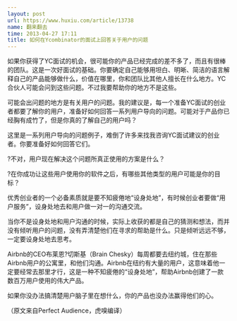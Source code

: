 ```yaml
---
layout: post
url: https://www.huxiu.com/article/13738
name: 翻来翻去
time: 2013-04-27 17:11
title: 如何在Ycombinator的面试上回答关于用户的问题
---
```

如果你获得了YC面试的机会，很可能你的产品已经完成的差不多了，而且有很棒的团队。这是一次好面试的基础。你要确定自己能够用坦白、明晰、简洁的语言解释自己的产品能够做什么，价值在哪里，你和团队比其他人擅长在什么地方。YC合伙人可能会问到这些问题。不过我要帮助你的地方不是这些。

可能会出问题的地方是有关用户的问题。我的建议是，每一个准备YC面试的创业者都要了解你的用户，准备好如何回答一系列用户导向的问题。可能对于产品你已经胸有成竹了，但是你真的了解自己的用户吗？

这里是一系列用户导向的问题例子，难倒了许多来找我咨询YC面试建议的创业者。你要准备好如何回答它们。

?不对，用户现在解决这个问题所真正使用的方案是什么？

?在你成功让这些用户使用你的软件之后，有哪些其他类型的用户可能是你的目标？

优秀创业者的一个必备素质就是要不知疲倦地“设身处地”，有时候创业者要做“用户服务”，设身处地去和用户做一对一的沟通交流。

当你不是设身处地和用户沟通的时候，实际上收获的都是自己的猜测和想法，而并没有倾听用户的问题，没有弄清楚他们在寻求的帮助是什么。只是倾听远远不够，一定要设身处地去思考。

Airbnb的CEO布莱恩?切斯基（Brain Chesky）每周都要去纽约城，住在那些Airbnb用户的公寓里，和他们沟通。Airbnb在纽约有大量的用户，这意味着他一定要经常去那里才行，这是一种不知疲倦的“设身处地”，帮助Airbnb创建了一款数百万用户使用的伟大产品。

如果你没办法搞清楚用户脑子里在想什么，你的产品也没办法赢得他们的心。

（原文来自Perfect Audience，虎嗅编译）

